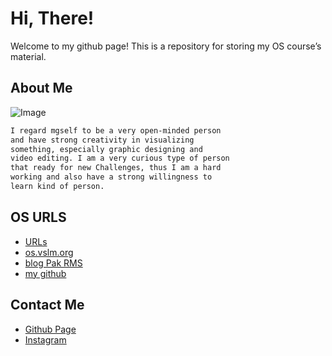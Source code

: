 # Hi, There!
Welcome to my github page!
This is a repository for storing my OS course’s material.

## About Me
![Image](https://ibb.co/5TJ1Y27)
```markdown
I regard mgself to be a very open-minded person
and have strong creativity in visualizing
something, especially graphic designing and
video editing. I am a very curious type of person
that ready for new Challenges, thus I am a hard
working and also have a strong willingness to
learn kind of person.
```

## OS URLS
* [URLs](URLs/)
* [os.vslm.org](https://os.vlsm.org/)
* [blog Pak RMS](https://rahmatm.samik-ibrahim.vlsm.org/)
* [my github](https://github.com/hasanahnur303/)


## Contact Me
* [Github Page](https://hasanahnur303.github.io/os201/)
* [Instagram](https://instagram.com/_hasanahhur)
